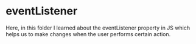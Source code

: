 # eventListener

Here, in this folder I learned about the eventListener property in JS which helps us to make changes when the user performs certain action.